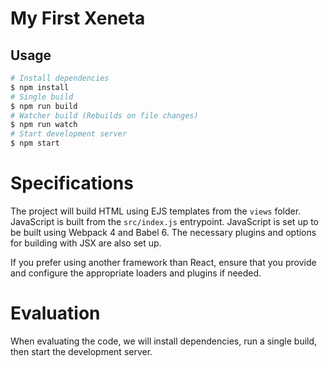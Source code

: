# My First Xeneta

## Usage

```sh
# Install dependencies
$ npm install
# Single build
$ npm run build
# Watcher build (Rebuilds on file changes)
$ npm run watch
# Start development server
$ npm start
```

# Specifications
The project will build HTML using EJS templates from the `views` folder. JavaScript is built from the `src/index.js`
entrypoint. JavaScript is set up to be built using Webpack 4 and Babel 6. The necessary plugins and options for
building with JSX are also set up.

If you prefer using another framework than React, ensure that you provide and configure the appropriate loaders and
plugins if needed.

# Evaluation
When evaluating the code, we will install dependencies, run a single build, then start the development server.
